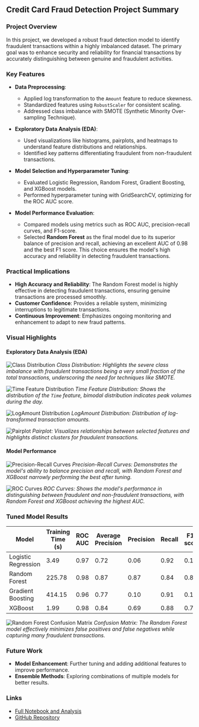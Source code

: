 ## Credit Card Fraud Detection Project Summary

### Project Overview

In this project, we developed a robust fraud detection model to identify fraudulent transactions within a highly imbalanced dataset. The primary goal was to enhance security and reliability for financial transactions by accurately distinguishing between genuine and fraudulent activities.

### Key Features

- **Data Preprocessing**:
  - Applied log transformation to the `Amount` feature to reduce skewness.
  - Standardized features using `RobustScaler` for consistent scaling.
  - Addressed class imbalance with SMOTE (Synthetic Minority Over-sampling Technique).

- **Exploratory Data Analysis (EDA)**:
  - Used visualizations like histograms, pairplots, and heatmaps to understand feature distributions and relationships.
  - Identified key patterns differentiating fraudulent from non-fraudulent transactions.

- **Model Selection and Hyperparameter Tuning**:
  - Evaluated Logistic Regression, Random Forest, Gradient Boosting, and XGBoost models.
  - Performed hyperparameter tuning with GridSearchCV, optimizing for the ROC AUC score.

- **Model Performance Evaluation**:
  - Compared models using metrics such as ROC AUC, precision-recall curves, and F1-score.
  - Selected **Random Forest** as the final model due to its superior balance of precision and recall, achieving an excellent AUC of 0.98 and the best F1 score. This choice ensures the model's high accuracy and reliability in detecting fraudulent transactions.

### Practical Implications

- **High Accuracy and Reliability**: The Random Forest model is highly effective in detecting fraudulent transactions, ensuring genuine transactions are processed smoothly.
- **Customer Confidence**: Provides a reliable system, minimizing interruptions to legitimate transactions.
- **Continuous Improvement**: Emphasizes ongoing monitoring and enhancement to adapt to new fraud patterns.

### Visual Highlights

#### Exploratory Data Analysis (EDA)

![Class Distribution](Graphics/classDistribution.png)
*Class Distribution: Highlights the severe class imbalance with fraudulent transactions being a very small fraction of the total transactions, underscoring the need for techniques like SMOTE.*

![Time Feature Distribution](Graphics/timeDistribution.png)
*Time Feature Distribution: Shows the distribution of the `Time` feature, bimodal distribution indicates peak volumes during the day.*

![LogAmount Distribution](Graphics/logamountDistribution.png)
*LogAmount Distribution: Distribution of log-transformed transaction amounts.*

![Pairplot](Graphics/pairplot.png)
*Pairplot: Visualizes relationships between selected features and highlights distinct clusters for fraudulent transactions.*

#### Model Performance

![Precision-Recall Curves](Graphics/precisionRecall.png)
*Precision-Recall Curves: Demonstrates the model's ability to balance precision and recall, with Random Forest and XGBoost narrowly performing the best after tuning.*

![ROC Curves](Graphics/roc.png)
*ROC Curves: Shows the model's performance in distinguishing between fraudulent and non-fraudulent transactions, with Random Forest and XGBoost achieving the highest AUC.*

### Tuned Model Results

| Model              | Training Time (s) | ROC AUC | Average Precision | Precision | Recall | F1-score |
|--------------------|-------------------|---------|-------------------|-----------|--------|----------|
| Logistic Regression| 3.49              | 0.97    | 0.72              | 0.06      | 0.92   | 0.11     |
| Random Forest      | 225.78            | 0.98    | 0.87              | 0.87      | 0.84   | 0.85     |
| Gradient Boosting  | 414.15            | 0.96    | 0.77              | 0.10      | 0.91   | 0.18     |
| XGBoost            | 1.99              | 0.98    | 0.84              | 0.69      | 0.88   | 0.77     |

![Random Forest Confusion Matrix](Graphics/confusionMatrix.png)
*Confusion Matrix: The Random Forest model effectively minimizes false positives and false negatives while capturing many fraudulent transactions.*

### Future Work

- **Model Enhancement**: Further tuning and adding additional features to improve performance.
- **Ensemble Methods**: Exploring combinations of multiple models for better results.

### Links

- [Full Notebook and Analysis](https://shanereichlin.com/fraud-detection/full-notebook)
- [GitHub Repository](https://github.com/ShaneR31/credit-card-fraud-detection)